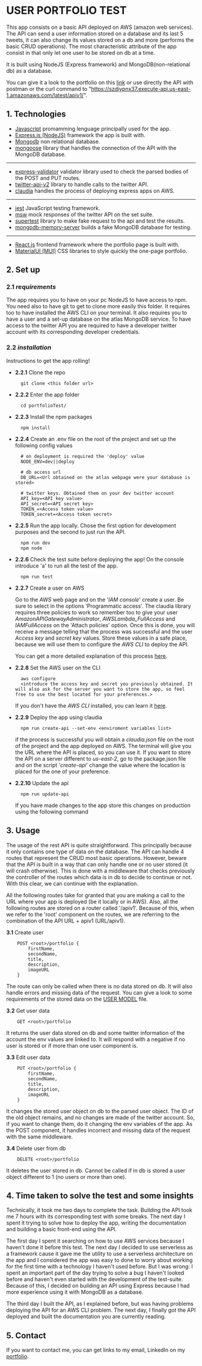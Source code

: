 #  USER PORTFOLIO TEST
This app consists on a basic API deployed on AWS (amazon web services). The API can send a user information stored on a database and its last 5 tweets, it can also change its values stored on a db and more (performs the basic CRUD operations). The most characteristic attribute of the app consist in that only let one user to be stored on db at a time.

It is built using NodeJS (Express framework) and MongoDB(non-relational db) as a database.

You can give it a look to the portfolio on this [link](/todo:) or use directly the API with postman or the curl command to "https://szdiypnx37.execute-api.us-east-1.amazonaws.com/latest/apiv1/".

## 1. Technologies
- [Javascript](/https://www.javascript.com/) promamming lenguage principally used for the app.
- [Express.js (NodeJS)](/https://expressjs.com/) framework the app is built with.
- [Mongodb](/https://www.mongodb.com/) non relational database.
- [mongoose](/https://mongoosejs.com/) library that handles the connection of the API with the MongoDB database.
---
- [express-validator](/https://express-validator.github.io/docs/) validator library used to check the parsed bodies of the POST and PUT routes.
- [twitter-api-v2](/https://www.npmjs.com/package/twitter-api-v2) library to handle calls to the twitter API.
- [claudia](/https://claudiajs.com/tutorials/serverless-express.html) handles the process of deploying express apps on AWS.
---
-  [jest](/https://jestjs.io/) JavaScript testing framework.
-  [msw](/https://mswjs.io/) mock responses of the twitter API on the set suite.
-  [supertest](/https://www.npmjs.com/package/supertest) library to make fake request to the api and test the results.
-  [mongodb-memory-server](/https://github.com/nodkz/mongodb-memory-server) builds a fake MongoDB database for testing.
---
- [React.js](/https://reactjs.org/) frontend framework where the portfolio page is built with.
- [MaterialUI (MUI)](/https://mui.com/) CSS libraries to style quickly the one-page portfolio.

## 2. Set up
### 2.1 *requirements*
The app requires you to have on your pc NodeJS to have access to npm. You need also to have git to get to clone more easily this folder. It requires too to have installed the AWS CLI on your terminal. It also requires you to have a user and a set-up database on the atlas MongoDB service. To have access to the twitter API you are required to have a developer twitter account with its corresponding developer credentials.
### 2.2 *installation*
Instructions to get the app rolling!

- **2.2.1** Clone the repo

        git clone <this folder url>
    
- **2.2.2** Enter the app folder

        cd portfolioTest/

- **2.2.3** Install the npm packages

        npm install

- **2.2.4** Create an .env file on the root of the project and set up the following config values

        # on deployment is required the 'deploy' value
        NODE_ENV=dev||deploy

        # db access url
        DB_URL=<Url obtained on the atlas webpage were your database is stored>

        # twitter keys. Obtained them on your dev twitter account
        API_key=<API key value>
        API_secret=<API secret key>
        TOKEN_=<Access token value>
        TOKEN_secret=<Access token secret>

- **2.2.5** Run the app locally. Chose the first option for development purposes and the second to just run the API.

        npm run dev
        npm node

- **2.2.6** Check the test suite before deploying the app! On the console introduce 'a' to run all the test of the app.

        npm run test

- **2.2.7** Create a user on AWS

    Go to the *AWS* web page and on the '*IAM console*' create a user. Be sure to select in the options 'Programmatic access'. The claudia library requires three policies to work so remember too to give your user *AmazonAPIGatewayAdministrator*, *AWSLambda_FullAccess* and *IAMFullAccess* on the 'Attach policies' option. Once this is done, you will receive a message telling that the process was successful and the user *Access key* and *secret key* values. Store these values in a safe place, because we will use them to configure the *AWS CLI* to deploy the API.

    You can get a more detailed explanation of this process [here](/https://medium.com/@johndyer24/simple-steps-to-deploy-an-express-server-to-aws-lambda-with-claudia-js-26c25f8745b5).

- **2.2.8** Set the AWS user on the CLI

        aws configure
        <introduce the access key and secret you previously obtained. It will also ask for the server you want to store the app, so feel free to use the best located for your preferences.>    

    If you don't have the *AWS CLI* installed, you can learn it [here](/https://docs.aws.amazon.com/cli/latest/userguide/getting-started-install.html).

- **2.2.9** Deploy the app using claudia

        npm run create-api --set-env <enviroment variables list>
    if the process is successful you will obtain a *claudia.json* file on the root of the project and the app deployed on AWS. The terminal will give you the URL where the API is placed, so you can use it. If you want to store the API on a server different to *us-east-2*, go to the package.json file and on the script '*create-api*' change the value where the location is placed for the one of your preference.

- **2.2.10** Update the api

        npm run update-api

    If you have made changes to the app store this changes on production using the following command

## 3. Usage
The usage of the rest API is quite straightforward. This principally because it only contains one type of data on the database. The API can handle 4 routes that represent the CRUD most basic operations. However, beware that the API is built in a way that can only handle one or no user stored (it will crash otherwise). This is done with a middleware that checks previously the controller of the routes which data is in db to decide to continue or not. With this clear, we can continue with the explanation.

All the following routes take for granted that you are making a call to the URL where your app is deployed (be it locally or in AWS). Also, all the following routes are stored on a router called '/apiv1'. Because of this, when we refer to the 'root' component on the routes, we are referring to the combination of the API URL + apiv1 (URL/apiv1).

**3.1** Create user

        POST <root>/portfolio {
            firstName,
            secondName,
            title,
            description,
            imageURL
        }

The route can only be called when there is no data stored on db. It will also handle errors and missing data of the request. You can give a look to some requirements of the stored data on the [USER MODEL](/https://github.com/Matevito/portfolioTest/blob/main/models/User.js) file.

**3.2** Get user data

        GET <root>/portfolio 

It returns the user data stored on db and some twitter information of the account the env values are linked to. It will respond with a negative if no user is stored or if more than one user component is.

**3.3** Edit user data

        PUT <root>/portfolio {
            firstName,
            secondName,
            title,
            description,
            imageURL
        }

It changes the stored user object on db to the parsed user object. The ID of the old object remains, and no changes are made of the twitter account. So, if you want to change them, do it changing the env variables of the app. As the POST component, it handles incorrect and missing data of the request with the same middleware.

**3.4** Delete user from db

        DELETE <root>/portfolio 

It deletes the user stored in db. Cannot be called if in db is stored a user object different to 1 (no users or more than one).

## 4. Time taken to solve the test and some insights
Technically, it took me two days to complete the task. Building the API took me 7 hours with its corresponding test with some breaks. The next day I spent it trying to solve how to deploy the app, writing the documentation and building a basic front-end using the API.

The first day I spent it searching on how to use AWS services because I haven't done it before this test. The next day I decided to use serverless as a framework cause it gave me the utility to use a serverless architecture on the app and I considered the app was easy to done to worry about working for the first time with a technology I haven't used before. But I was wrong: I spent an important part of the day trying to solve a bug I haven't looked before and haven't even started with the development of the test-suite. Because of this, I decided on building an API using Express because I had more experience using it with MongoDB as a database.

The third day I built the API, as I explained before, but was having problems deploying the API for an AWS CLI problem. The next day, I finally got the API deployed and built the documentation you are currently reading.

## 5. Contact
If you want to contact me, you can get links to my email, LinkedIn on my [portfolio](www.mateodiazdev.com).